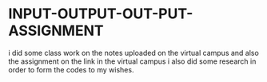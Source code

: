 # INPUT-OUTPUT-OUT-PUT-ASSIGNMENT
i did some class work on the notes uploaded on the virtual campus and also the assignment on the link in the virtual campus
i also did some research in order to form the codes to my wishes.
